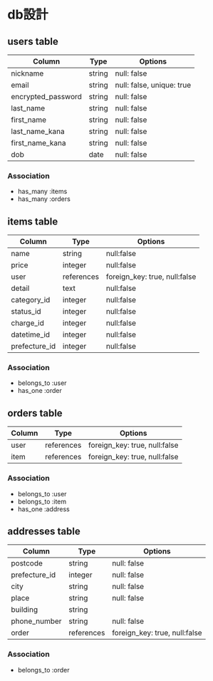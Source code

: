 # db設計

##  users table

| Column             | Type         | Options                    |
|--------------------|--------------|----------------------------|
| nickname	         | string	      | null: false                |
| email              | string	      | null: false, unique: true  |
| encrypted_password | string	      | null: false                |
| last_name	         | string	      | null: false                |
| first_name	       | string	      | null: false                |
| last_name_kana	   | string	      | null: false                |
| first_name_kana	   | string      	| null: false                |
| dob                | date	        | null: false                |

### Association

* has_many :items
* has_many :orders

##  items table

| Column          | Type          | Options                       |
|-----------------|---------------|-------------------------------|
| name            | string        | null:false                    |
| price           | integer       | null:false                    |
| user            | references    | foreign_key: true, null:false |
| detail          | text          | null:false                    |
| category_id     | integer       | null:false                    |
| status_id       | integer       | null:false                    |
| charge_id       | integer       | null:false                    |
| datetime_id     | integer       | null:false                    |
| prefecture_id   | integer       | null:false                    |


### Association

* belongs_to :user
* has_one :order

##  orders table

| Column          | Type          | Options                       |
|-----------------|---------------|-------------------------------|
| user            | references    | foreign_key: true, null:false |
| item            | references    | foreign_key: true, null:false |

### Association

* belongs_to :user
* belongs_to :item
* has_one :address


##  addresses table

| Column          | Type          | Options                       |
|-----------------|---------------|-------------------------------|
| postcode        | string        | null: false                   |
| prefecture_id   | integer       | null: false                   |
| city            | string        | null: false                   |
| place           | string        | null: false                   |
| building        | string        | |
| phone_number    | string        | null: false                   |
| order           | references    | foreign_key: true, null:false |


### Association

* belongs_to :order